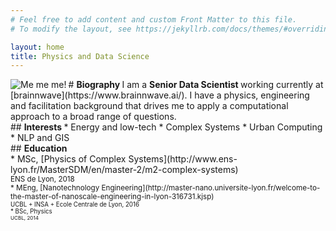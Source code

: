```yaml
---
# Feel free to add content and custom Front Matter to this file.
# To modify the layout, see https://jekyllrb.com/docs/themes/#overriding-theme-defaults

layout: home
title: Physics and Data Science
---
```


<section class="bio-grid">

<div class="bio-avatar">
<img class="avatar avatar-circle" src="{{"assets/E_Artiges.jpg" | relative_url }}" alt="Me me me!" align="left">
</div>

<div class="biography-description">
# <b> Biography </b>
I am a <b> Senior Data Scientist </b> working currently at [brainnwave](https://www.brainnwave.ai/). I have a physics, engineering and facilitation background that drives me to apply a computational approach to a broad range of questions.

<section class="interests-education-grid">
<div class="interests">
## <b> Interests </b>
* Energy and low-tech
* Complex Systems
* Urban Computing
* NLP and GIS
</div>

<div class="education">
## <b> Education </b>
<div>
* MSc, [Physics of Complex Systems](http://www.ens-lyon.fr/MasterSDM/en/master-2/m2-complex-systems) <br>
<small> ENS de Lyon, 2018
</div>
<div>
* MEng, [Nanotechnology Engineering](http://master-nano.universite-lyon.fr/welcome-to-the-master-of-nanoscale-engineering-in-lyon-316731.kjsp) <br>
<small> UCBL + INSA + Ecole Centrale de Lyon, 2016
</div>
<div>
* BSc, Physics <br>
<small> UCBL, 2014
</div>

</div>

</section>

</div>

</section>
